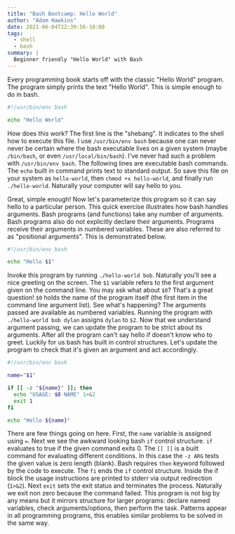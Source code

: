 ```yaml
---
title: "Bash Bootcamp: Hello World"
author: "Adam Hawkins"
date: 2021-06-04T22:39:56-10:00
tags:
  - shell
  - bash
summary: |
  Beginner friendly "Hello World" with Bash
---
```


Every programming book starts off with the classic "Hello World"
program. The program simply prints the text "Hello World". This is
simple enough to do in bash.

```bash
#!/usr/bin/env bash

echo "Hello World"
```

How does this work? The first line is the "shebang". It indicates to
the shell how to execute this file. I use `/usr/bin/env bash` because
one can never never be certain where the bash executable lives on a
given system (maybe `/bin/bash`, or even `/usr/local/bin/bash`). I've
never had such a problem with `/usr/bin/env bash`. The following lines
are executable bash commands. The `echo` built in command prints text
to standard output. So save this file on your system as `hello-world`,
then `chmod +x hello-world`, and finally run `./hello-world`.
Naturally your computer will say hello to you.

Great, simple enough! Now let's parameterize this program so it can
say hello to a particular person. This quick exercise illustrates how
bash handles arguments. Bash programs (and functions) take any number
of arguments. Bash programs also do not explicitly declare their
arguments. Programs receive their arguments in numbered variables.
These are also referred to as "positional arguments". This is
demonstrated below.

```bash
#!/usr/bin/env bash

echo "Hello $1"
```

Invoke this program by running `./hello-world bob`. Naturally you'll
see a nice greeting on the screen. The `$1` variable refers to the
first argument given on the command line. You may ask what about `$0`?
That's a great question! `$0` holds the name of the program itself
(the first item in the command line argument list). See what's
happening? The arguments passed are available as numbered variables.
Running the program with `./hello-world bob dylan` assigns `dylan` to
`$2`. Now that we understand argument passing, we can update the
program to be strict about its arguments. After all the program can't
say hello if doesn't know who to greet. Luckily for us bash has built
in control structures. Let's update the program to check that it's
given an argument and act accordingly.

```bash
#!/usr/bin/env bash

name="$1"

if [[ -z "${name}" ]]; then
  echo "USAGE: $0 NAME" 1>&2
  exit 1
fi

echo "Hello ${name}"
```

There are few things going on here. First, the `name` variable is
assigned using `=`. Next we see the awkward looking bash `if` control
structure. `if` evaluates to true if the given command exits 0. The
`[[ ]]` is a built command for evaluating different conditions. In
this case the `-z ARG` tests the given value is zero length (blank).
Bash requires `then` keyword followed by the code to execute. The `fi`
ends the `if` control structure. Inside the if block the usage
instructions are printed to stderr via output redirection (`1>&2`).
Next `exit` sets the exit status and terminates the process. Naturally
we exit non zero because the command failed. This program is not big
by any means but it mirrors structure for larger programs: declare
named variables, check arguments/options, then perform the task.
Patterns appear in all programming programs, this enables similar
problems to be solved in the same way.

[style guide]: https://google.github.io/styleguide/shell.xml
[shellcheck]: https://www.shellcheck.net/

